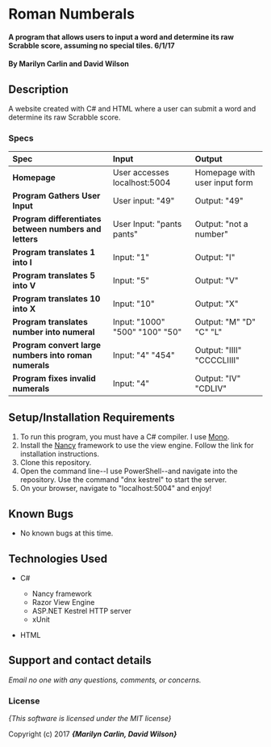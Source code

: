 # Roman Numberals

#### A program that allows users to input a word and determine its raw Scrabble score, assuming no special tiles. 6/1/17

#### By **Marilyn Carlin and David Wilson**

## Description

A website created with C# and HTML where a user can submit a word and determine its raw Scrabble score.


### Specs
| Spec | Input | Output |
| :-------------     | :------------- | :------------- |
| **Homepage** | User accesses localhost:5004 | Homepage with user input form |
| **Program Gathers User Input** | User input: "49" | Output: "49" |
| **Program differentiates between numbers and letters**| User Input: "pants pants" | Output: "not a number" |
| **Program translates 1 into I**| Input: "1" | Output: "I" |
| **Program translates 5 into V**| Input: "5" | Output: "V" |
| **Program translates 10 into X**| Input: "10" | Output: "X" |
| **Program translates number into numeral**| Input: "1000" "500" "100" "50"| Output: "M" "D" "C" "L"|
| **Program convert large numbers into roman numerals**| Input: "4" "454" | Output: "IIII" "CCCCLIIII"|
| **Program fixes invalid numerals**| Input: "4" | Output: "IV" "CDLIV"|

## Setup/Installation Requirements

1. To run this program, you must have a C# compiler. I use [Mono](http://www.mono-project.com).
2. Install the [Nancy](http://nancyfx.org/) framework to use the view engine. Follow the link for installation instructions.
3. Clone this repository.
4. Open the command line--I use PowerShell--and navigate into the repository. Use the command "dnx kestrel" to start the server.
5. On your browser, navigate to "localhost:5004" and enjoy!

## Known Bugs
* No known bugs at this time.

## Technologies Used
* C#
  * Nancy framework
  * Razor View Engine
  * ASP.NET Kestrel HTTP server
  * xUnit

* HTML

## Support and contact details

_Email no one with any questions, comments, or concerns._

### License

*{This software is licensed under the MIT license}*

Copyright (c) 2017 **_{Marilyn Carlin, David Wilson}_**
